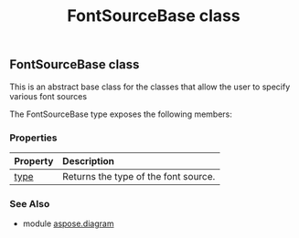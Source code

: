 ﻿---
title: FontSourceBase class
second_title: Aspose.Diagram for Python via .NET API References
description: 
type: docs
weight: 900
url: /python-net/aspose.diagram/fontsourcebase/
is_root: false
---

## FontSourceBase class

This is an abstract base class for the classes that allow the user to specify various font sources



The FontSourceBase type exposes the following members:

### Properties
| Property | Description |
| :- | :- |
| [type](/diagram/python-net/aspose.diagram/fontsourcebase/type) | Returns the type of the font source. |


### See Also

* module [aspose.diagram](../)
